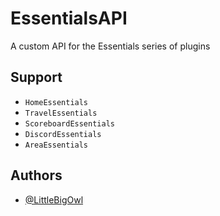 # EssentialsAPI

A custom API for the Essentials series of plugins


## Support

- `HomeEssentials`
- `TravelEssentials`
- `ScoreboardEssentials`
- `DiscordEssentials`
- `AreaEssentials`

## Authors

- [@LittleBigOwl](https://www.github.com/LittleBigOwI)
